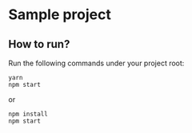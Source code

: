# Sample project

## How to run?

Run the following commands under your project root:
```
yarn
npm start
```
or
```
npm install
npm start
```
